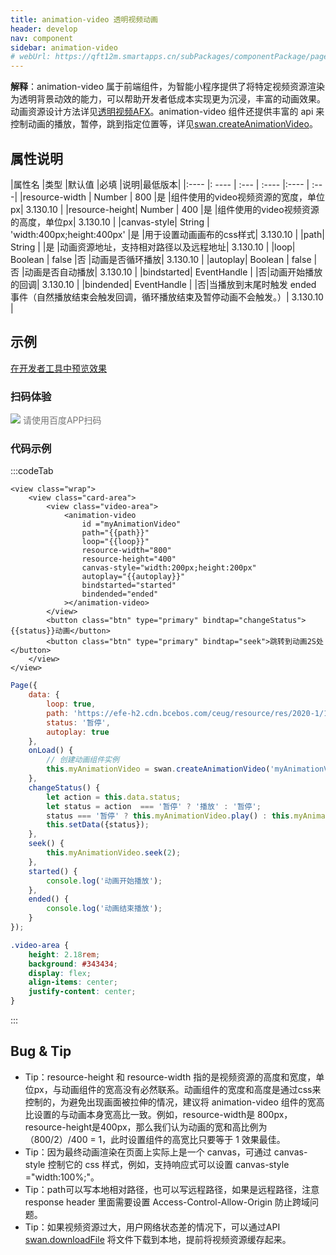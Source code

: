 ```yaml
---
title: animation-video 透明视频动画
header: develop
nav: component
sidebar: animation-video
# webUrl: https://qft12m.smartapps.cn/subPackages/componentPackage/pages/animation-video/animation-video
---
```




**解释**：animation-video 属于前端组件，为智能小程序提供了将特定视频资源渲染为透明背景动效的能力，可以帮助开发者低成本实现更为沉浸，丰富的动画效果。动画资源设计方法详见[透明视频AFX](https://smartprogram.baidu.com/docs/design/resource/animationVideo/)。animation-video 组件还提供丰富的 api 来控制动画的播放，暂停，跳到指定位置等，详见[swan.createAnimationVideo](https://smartprogram.baidu.com/docs/develop/api/media/animationvideo_swan-createAnimationVideo/)。

##  属性说明

|属性名 |类型  |默认值  |必填 |说明|最低版本|
|:---- |: ---- | :--- | :---- |:---- | :---|
|resource-width | Number  | 800 |是 |组件使用的video视频资源的宽度，单位px| 3.130.10 |
|resource-height| Number | 400 |是 |组件使用的video视频资源的高度，单位px| 3.130.10 |
|canvas-style| String | 'width:400px;height:400px' |是 |用于设置动画画布的css样式| 3.130.10 |
|path| String |  |是 |动画资源地址，支持相对路径以及远程地址| 3.130.10 |
|loop| Boolean | false |否 |动画是否循环播放| 3.130.10 |
|autoplay| Boolean | false |否 |动画是否自动播放| 3.130.10 |
|bindstarted| EventHandle |  |否|动画开始播放的回调| 3.130.10 |
|bindended| EventHandle |  |否|当播放到末尾时触发 ended 事件（自然播放结束会触发回调，循环播放结束及暂停动画不会触发。）| 3.130.10 |


## 示例

<a href="swanide://fragment/ab0b71caf387bc59ae9a4190d6a750261578455636683" title="在开发者工具中预览效果" target="_self">在开发者工具中预览效果</a>

### 扫码体验

<div class='scan-code-container'>
    <img src="https://b.bdstatic.com/miniapp/assets/images/doc_demo/animation-video.png" class="demo-qrcode-image" />
    <font color=#777 12px>请使用百度APP扫码</font>
</div>


 

###  代码示例

 

:::codeTab
```swan
<view class="wrap">
    <view class="card-area">
        <view class="video-area">
            <animation-video
                id ="myAnimationVideo"
                path="{{path}}"
                loop="{{loop}}"
                resource-width="800"
                resource-height="400"
                canvas-style="width:200px;height:200px"
                autoplay="{{autoplay}}"
                bindstarted="started"
                bindended="ended"
            ></animation-video>
        </view>
        <button class="btn" type="primary" bindtap="changeStatus">{{status}}动画</button>
        <button class="btn" type="primary" bindtap="seek">跳转到动画2S处</button>
    </view>
</view>
```
 

```js
Page({
    data: {
        loop: true,
        path: 'https://efe-h2.cdn.bcebos.com/ceug/resource/res/2020-1/1577964961344/003e2f0dcd81.mp4',
        status: '暂停',
        autoplay: true
    },
    onLoad() {
        // 创建动画组件实例
        this.myAnimationVideo = swan.createAnimationVideo('myAnimationVideo');
    },
    changeStatus() {
        let action = this.data.status;
        let status = action  === '暂停' ? '播放' : '暂停';
        status === '暂停' ? this.myAnimationVideo.play() : this.myAnimationVideo.pause();
        this.setData({status});
    },
    seek() {
        this.myAnimationVideo.seek(2);
    },
    started() {
        console.log('动画开始播放');
    },
    ended() {
        console.log('动画结束播放');
    }
});
```

 
```css
.video-area {
    height: 2.18rem;
    background: #343434;
    display: flex;
    align-items: center;
    justify-content: center;
}
```
:::

##  Bug & Tip

* Tip：resource-height 和 resource-width 指的是视频资源的高度和宽度，单位px，与动画组件的宽高没有必然联系。动画组件的宽度和高度是通过css来控制的，为避免出现画面被拉伸的情况，建议将 animation-video 组件的宽高比设置的与动画本身宽高比一致。例如，resource-width是 800px，resource-height是400px，那么我们认为动画的宽和高比例为 （800/2）/400 = 1，此时设置组件的高宽比只要等于 1 效果最佳。
* Tip：因为最终动画渲染在页面上实际上是一个 canvas，可通过 canvas-style 控制它的 css 样式，例如，支持响应式可以设置 canvas-style ="width:100%;"。
* Tip：path可以写本地相对路径，也可以写远程路径，如果是远程路径，注意 response header 里面需要设置 Access-Control-Allow-Origin 防止跨域问题。
* Tip：如果视频资源过大，用户网络状态差的情况下，可以通过API [swan.downloadFile](https://smartprogram.baidu.com/docs/develop/api/net/downloadFile/) 将文件下载到本地，提前将视频资源缓存起来。
